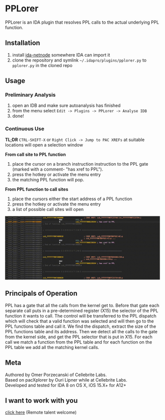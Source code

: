 # PPLorer
PPLorer is an IDA plugin that resolves PPL calls to the actual underlying PPL function.
## Installation
1. install [ida-netnode](https://github.com/williballenthin/ida-netnode) somewhere IDA can import it
2. clone the repository and symlink `~/.idapro/plugins/pplorer.py` to `pplorer.py` in the cloned repo
## Usage

### Preliminary Analysis
1. open an IDB and make sure autoanalysis has finished  
2. from the menu select `Edit -> Plugins -> PPLorer -> Analyse IDB`  
3. done!

### Continuous Use
**TL;DR**
`CTRL-SHIFT-X` or `Right Click -> Jump to PAC XREFs` at suitable locations will open a selection window

**From call site to PPL function**
1. place the cursor on a branch instruction instruction to the PPL gate (marked with a comment- "has xref to PPL").
2. press the hotkey or activate the menu entry
3. the matching PPL function will pop.

**From PPL function to call sites**
1. place the cursors either the start address of a PPL function
2. press the hotkey or activate the menu entry
3. a list of possible call sites will open

![](pplorer.gif)

## Principals of Operation
PPL has a gate that all the calls from the kernel get to. Before that gate each separate call puts in a pre-determined register (X15) the selector of the PPL function it wants to call.
The control will be transferred to the PPL dispatch which will check that a valid function was selected and will then go to the PPL functions table and call it.
We find the dispatch, extract the size of the PPL functions table and its address.
Then we detect all the calls to the gate from the kernel side, and get the PPL selector that is put in X15.
For each call we match a function from the PPL table and for each function on the PPL table we add all the matching kernel calls.

## Meta
Authored by Omer Porzecanski of Cellebrite Labs. \
Based on pacXplorer by Ouri Lipner while at Cellebrite Labs. \
Developed and tested for IDA 8 on OS X, iOS 15.X+ for A12+

## I want to work with you ##
[click here](https://cellebrite.com/en/about/careers/positions/co/israel/0B.613/ios-security-researcher/all) (Remote talent welcome)
